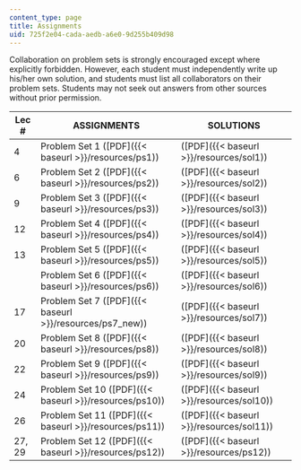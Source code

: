 ```yaml
---
content_type: page
title: Assignments
uid: 725f2e04-cada-aedb-a6e0-9d255b409d98
---
```


Collaboration on problem sets is strongly encouraged except where explicitly forbidden. However, each student must independently write up his/her own solution, and students must list all collaborators on their problem sets. Students may not seek out answers from other sources without prior permission.

| Lec # | ASSIGNMENTS | SOLUTIONS |
| --- | --- | --- |
| 4 | Problem Set 1 ([PDF]({{< baseurl >}}/resources/ps1)) | ([PDF]({{< baseurl >}}/resources/sol1)) |
| 6 | Problem Set 2 ([PDF]({{< baseurl >}}/resources/ps2)) | ([PDF]({{< baseurl >}}/resources/sol2)) |
| 9 | Problem Set 3 ([PDF]({{< baseurl >}}/resources/ps3)) | ([PDF]({{< baseurl >}}/resources/sol3)) |
| 12 | Problem Set 4 ([PDF]({{< baseurl >}}/resources/ps4)) | ([PDF]({{< baseurl >}}/resources/sol4)) |
| 13 | Problem Set 5 ([PDF]({{< baseurl >}}/resources/ps5)) | ([PDF]({{< baseurl >}}/resources/sol5)) |
| &nbsp; | Problem Set 6 ([PDF]({{< baseurl >}}/resources/ps6)) | ([PDF]({{< baseurl >}}/resources/sol6)) |
| 17 | Problem Set 7 ([PDF]({{< baseurl >}}/resources/ps7_new)) | ([PDF]({{< baseurl >}}/resources/sol7)) |
| 20 | Problem Set 8 ([PDF]({{< baseurl >}}/resources/ps8)) | ([PDF]({{< baseurl >}}/resources/sol8)) |
| 22 | Problem Set 9 ([PDF]({{< baseurl >}}/resources/ps9)) | ([PDF]({{< baseurl >}}/resources/sol9)) |
| 24 | Problem Set 10 ([PDF]({{< baseurl >}}/resources/ps10)) | ([PDF]({{< baseurl >}}/resources/sol10)) |
| 26 | Problem Set 11 ([PDF]({{< baseurl >}}/resources/ps11)) | ([PDF]({{< baseurl >}}/resources/sol11)) |
| 27, 29 | Problem Set 12 ([PDF]({{< baseurl >}}/resources/ps12)) | ([PDF]({{< baseurl >}}/resources/ps12))